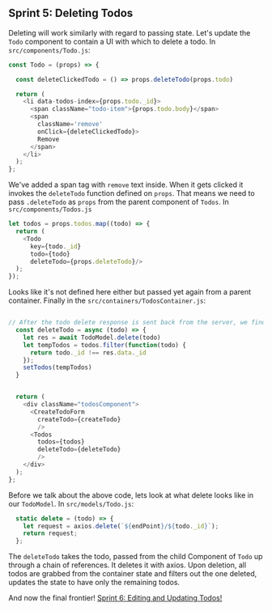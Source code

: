 ## Sprint 5: Deleting Todos

Deleting will work similarly with regard to passing state. Let's update the `Todo` component to contain a UI with which to delete a todo. In `src/components/Todo.js`:

```js
const Todo = (props) => {

  const deleteClickedTodo = () => props.deleteTodo(props.todo)

  return (
    <li data-todos-index={props.todo._id}>
      <span className="todo-item">{props.todo.body}</span>
      <span
        className='remove'
        onClick={deleteClickedTodo}>
        Remove
      </span>
    </li> 
  );
};
```

We've added a span tag with `remove` text inside. When it gets clicked it invokes the `deleteTodo` function defined on `props`. That means we need to pass `.deleteTodo` as `props` from the parent component of `Todos`. In `src/components/Todos.js`

```js
let todos = props.todos.map((todo) => {
  return (
    <Todo
      key={todo._id}
      todo={todo}
      deleteTodo={props.deleteTodo}/>
  );
});
```

Looks like it's not defined here either but passed yet again from a parent container. Finally in the `src/containers/TodosContainer.js`:

```js

// After the todo delete response is sent back from the server, we find the corresponding entry for the todo in our todos state array and remove it.
  const deleteTodo = async (todo) => {
    let res = await TodoModel.delete(todo)
    let tempTodos = todos.filter(function(todo) {
      return todo._id !== res.data._id
    });
    setTodos(tempTodos)
  }


  return (
    <div className="todosComponent">
      <CreateTodoForm
        createTodo={createTodo}
        />
      <Todos
        todos={todos}
        deleteTodo={deleteTodo}
        />
    </div>
  );
};
```

Before we talk about the above code, lets look at what delete looks like in our `TodoModel`. In `src/models/Todo.js`:

```js
  static delete = (todo) => {
    let request = axios.delete(`${endPoint}/${todo._id}`);
    return request;
  };
```

The `deleteTodo` takes the todo, passed from the child Component of `Todo` up through a chain of references. It deletes it with axios. Upon deletion, all todos are grabbed from the container state and filters out the one deleted, updates the state to have only the remaining todos.


And now the final frontier! [Sprint 6: Editing and Updating Todos!](Sprint6.md)
